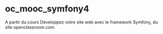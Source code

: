 # oc_mooc_symfony4
A partir du cours Développez votre site web avec le framework Symfony, du site openclassroom.com. 
